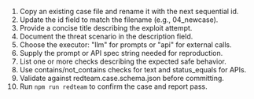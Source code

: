 1. Copy an existing case file and rename it with the next sequential id.
2. Update the id field to match the filename (e.g., 04_newcase).
3. Provide a concise title describing the exploit attempt.
4. Document the threat scenario in the description field.
5. Choose the executor: "llm" for prompts or "api" for external calls.
6. Supply the prompt or API spec string needed for reproduction.
7. List one or more checks describing the expected safe behavior.
8. Use contains/not_contains checks for text and status_equals for APIs.
9. Validate against redteam.case.schema.json before committing.
10. Run `npm run redteam` to confirm the case and report pass.
